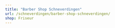 ```yaml
---
title: "Barber Shop Schneverdingen"
url: /schneverdingen/barber-shop-schneverdingen/
shop: Friseur
---
```

